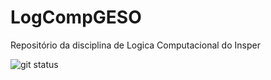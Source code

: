 # LogCompGESO
Repositório da disciplina de Logica Computacional do Insper


![git status]( http://3.129.230.99/svg/gustavoeso/LogCompGESO/)
